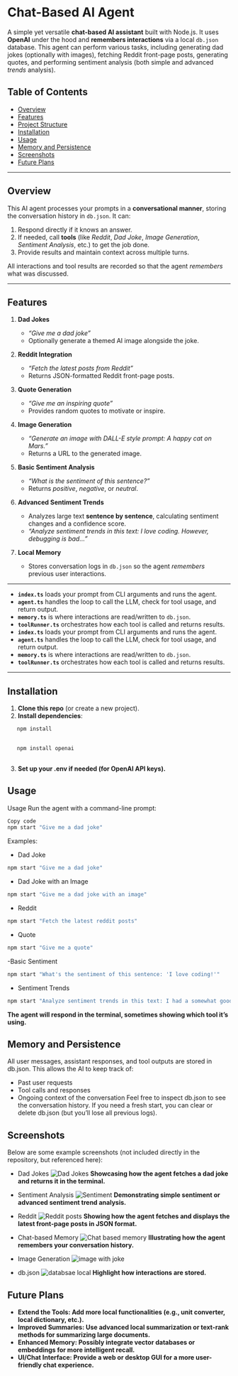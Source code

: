 # Chat-Based AI Agent

A simple yet versatile **chat-based AI assistant** built with Node.js. It uses **OpenAI** under the hood and **remembers interactions** via a local `db.json` database. This agent can perform various tasks, including generating dad jokes (optionally with images), fetching Reddit front-page posts, generating quotes, and performing sentiment analysis (both simple and advanced *trends* analysis).

## Table of Contents
- [Overview](#overview)
- [Features](#features)
- [Project Structure](#project-structure)
- [Installation](#installation)
- [Usage](#usage)
- [Memory and Persistence](#memory-and-persistence)
- [Screenshots](#screenshots)
- [Future Plans](#future-plans)

---

## Overview
This AI agent processes your prompts in a **conversational manner**, storing the conversation history in `db.json`. It can:
1. Respond directly if it knows an answer.
2. If needed, call **tools** (like *Reddit*, *Dad Joke*, *Image Generation*, *Sentiment Analysis*, etc.) to get the job done.
3. Provide results and maintain context across multiple turns.

All interactions and tool results are recorded so that the agent *remembers* what was discussed.

---

## Features
1. **Dad Jokes**  
   - *“Give me a dad joke”*  
   - Optionally generate a themed AI image alongside the joke.
   
2. **Reddit Integration**  
   - *“Fetch the latest posts from Reddit”*  
   - Returns JSON-formatted Reddit front-page posts.

3. **Quote Generation**  
   - *“Give me an inspiring quote”*  
   - Provides random quotes to motivate or inspire.

4. **Image Generation**  
   - *“Generate an image with DALL-E style prompt: A happy cat on Mars.”*  
   - Returns a URL to the generated image.

5. **Basic Sentiment Analysis**  
   - *“What is the sentiment of this sentence?”*  
   - Returns *positive*, *negative*, or *neutral*.

6. **Advanced Sentiment Trends**  
   - Analyzes large text **sentence by sentence**, calculating sentiment changes and a confidence score.  
   - *“Analyze sentiment trends in this text: I love coding. However, debugging is bad...”*

7. **Local Memory**  
   - Stores conversation logs in `db.json` so the agent *remembers* previous user interactions.

---

- **`index.ts`** loads your prompt from CLI arguments and runs the agent.
- **`agent.ts`** handles the loop to call the LLM, check for tool usage, and return output.
- **`memory.ts`** is where interactions are read/written to `db.json`.
- **`toolRunner.ts`** orchestrates how each tool is called and returns results.
- **`index.ts`** loads your prompt from CLI arguments and runs the agent.
- **`agent.ts`** handles the loop to call the LLM, check for tool usage, and return output.
- **`memory.ts`** is where interactions are read/written to `db.json`.
- **`toolRunner.ts`** orchestrates how each tool is called and returns results.

---

## Installation
1. **Clone this repo** (or create a new project).  
2. **Install dependencies**:  
```bash
   npm install
   
``` 
```bash
   npm install openai
   
``` 
3. **Set up your .env if needed (for OpenAI API keys).**

## Usage
Usage
Run the agent with a command-line prompt:

```bash
Copy code
npm start "Give me a dad joke"
```
Examples:
- Dad Joke
```bash
npm start "Give me a dad joke"
```
- Dad Joke with an Image
```bash
npm start "Give me a dad joke with an image"
```
- Reddit
```bash
npm start "Fetch the latest reddit posts"
```
- Quote
```bash
npm start "Give me a quote"
```
-Basic Sentiment
```bash
npm start "What's the sentiment of this sentence: 'I love coding!'" 
```
- Sentiment Trends
```bash
npm start "Analyze sentiment trends in this text: I had a somewhat good day. The weather was not nice at all. But my meal was absolutely wonderful!"
```
**The agent will respond in the terminal, sometimes showing which tool it’s using.**

## Memory and Persistence
All user messages, assistant responses, and tool outputs are stored in db.json. This allows the AI to keep track of:
- Past user requests
- Tool calls and responses
- Ongoing context of the conversation
Feel free to inspect db.json to see the conversation history. If you need a fresh start, you can clear or delete db.json (but you’ll lose all previous logs).


## Screenshots
Below are some example screenshots (not included directly in the repository, but referenced here):

- Dad Jokes ![Dad Jokes](images/dadjokes.jpg)
**Showcasing how the agent fetches a dad joke and returns it in the terminal.**

- Sentiment Analysis ![Sentiment](images/sentiments.jpg)
**Demonstrating simple sentiment or advanced sentiment trend analysis.**

- Reddit ![Reddit posts](images/reddit.jpg)
**Showing how the agent fetches and displays the latest front-page posts in JSON format.**

- Chat-based Memory ![Chat based memory](images/chatbased.jpg)
**Illustrating how the agent remembers your conversation history.**

- Image Generation
![image with joke](images/cat.jpg)

- db.json ![databsae local](images/db.jpg)
**Highlight how interactions are stored.**


## Future Plans
- **Extend the Tools: Add more local functionalities (e.g., unit converter, local dictionary, etc.).**
- **Improved Summaries: Use advanced local summarization or text-rank methods for summarizing large documents.**
- **Enhanced Memory: Possibly integrate vector databases or embeddings for more intelligent recall.**
- **UI/Chat Interface: Provide a web or desktop GUI for a more user-friendly chat experience.**
